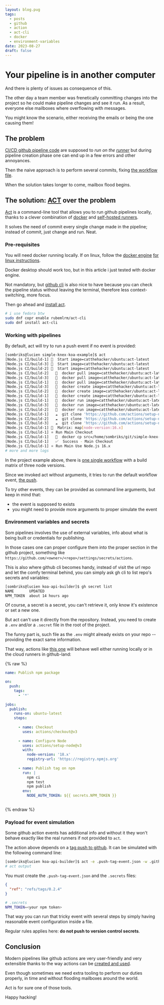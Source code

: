 ```yaml
---
layout: blog.pug
tags:
  - posts
  - github
  - action
  - act-cli
  - docker
  - environment-variables
date: 2023-08-27
draft: false
---
```

# Your pipeline is in another computer

And there is plenty of issues as consequence of this.

The other day a team member was frenetically committing changes into the project
so he could make pipeline changes and see it run. As a result, everyone else
mailboxes where overflowing with messages.

You might know the scenario, either receiving the emails or being the one
causing them!

## The problem

[CI/CD github pipeline code](https://github.com/features/actions) are supposed
to _run on the [runner](https://docs.github.com/actions/using-github-hosted-runners/about-github-hosted-runners)_
but during pipeline creation phase one can end up in a few errors and other
annoyances.

Then the naive approach is to perform several commits, fixing
[the workflow file](https://docs.github.com/actions/using-workflows/about-workflows#about-workflows).

When the solution takes longer to come, mailbox flood begins.

## The solution: [ACT](https://github.com/nektos/act) over the problem

[Act](https://nektosact.com/introduction.html) is a command-line tool that
allows you to run github pipelines locally, thanks to a clever combination of
[docker](https://www.docker.com/) and
[self-hosted runners](https://docs.github.com/en/actions/hosting-your-own-runners).

It solves the need of commit every single change made in the pipeline; instead
of commit, just change and run. Neat.

### Pre-requisites

You will need docker running locally. If on linux, follow the
[docker engine](https://docs.docker.com/engine/install)
[for linux instructions](https://docs.docker.com/engine/install/linux-postinstall/).

Docker desktop should work too, but in this article i just tested with docker
engine.

Not mandatory, but [github cli](https://docs.github.com/en/github-cli/github-cli/quickstart)
is also nice to have because you can check the pipeline status without leaving
the terminal, therefore less context-switching, more focus.

Then go ahead and [install act](https://github.com/nektos/act/wiki/Installation).

```bash
# i use fedora btw
sudo dnf copr enable rubemlrm/act-cli
sudo dnf install act-cli
```

### Working with pipelines

By default, act will try to run a push event if no event is provided:

```bash
[sombriks@lucien simple-knex-koa-example]$ act
[Node.js CI/build-1] 🚀  Start image=catthehacker/ubuntu:act-latest
[Node.js CI/build-3] 🚀  Start image=catthehacker/ubuntu:act-latest
[Node.js CI/build-2] 🚀  Start image=catthehacker/ubuntu:act-latest
[Node.js CI/build-2]   🐳  docker pull image=catthehacker/ubuntu:act-latest platform= username= forcePull=true
[Node.js CI/build-3]   🐳  docker pull image=catthehacker/ubuntu:act-latest platform= username= forcePull=true
[Node.js CI/build-1]   🐳  docker pull image=catthehacker/ubuntu:act-latest platform= username= forcePull=true
[Node.js CI/build-3]   🐳  docker create image=catthehacker/ubuntu:act-latest platform= entrypoint=["tail" "-f" "/dev/null"] cmd=[]
[Node.js CI/build-2]   🐳  docker create image=catthehacker/ubuntu:act-latest platform= entrypoint=["tail" "-f" "/dev/null"] cmd=[]
[Node.js CI/build-1]   🐳  docker create image=catthehacker/ubuntu:act-latest platform= entrypoint=["tail" "-f" "/dev/null"] cmd=[]
[Node.js CI/build-1]   🐳  docker run image=catthehacker/ubuntu:act-latest platform= entrypoint=["tail" "-f" "/dev/null"] cmd=[]
[Node.js CI/build-3]   🐳  docker run image=catthehacker/ubuntu:act-latest platform= entrypoint=["tail" "-f" "/dev/null"] cmd=[]
[Node.js CI/build-2]   🐳  docker run image=catthehacker/ubuntu:act-latest platform= entrypoint=["tail" "-f" "/dev/null"] cmd=[]
[Node.js CI/build-1]   ☁  git clone 'https://github.com/actions/setup-node' # ref=v3
[Node.js CI/build-2]   ☁  git clone 'https://github.com/actions/setup-node' # ref=v3
[Node.js CI/build-3]   ☁  git clone 'https://github.com/actions/setup-node' # ref=v3
[Node.js CI/build-1] 🧪  Matrix: map[node-version:16.x]
[Node.js CI/build-1] ⭐ Run Main Checkout
[Node.js CI/build-1]   🐳  docker cp src=/home/sombriks/git/simple-knex-koa-example/. dst=/home/sombriks/git/simple-knex-koa-example
[Node.js CI/build-1]   ✅  Success - Main Checkout
[Node.js CI/build-1] ⭐ Run Main Use Node.js 16.x
# more and more logs
```

In the project example above, there is
[one single workflow](https://github.com/sombriks/simple-knex-koa-example/blob/main/.github/workflows/node.js.yml)
with a build matrix of three node versions.

Since we invoked act without arguments, it tries to run the default workflow
event, [the push](https://docs.github.com/en/actions/using-workflows/events-that-trigger-workflows#push).

To try other events, they can be provided as command line arguments, but keep in
mind that:

- the event is supposed to exists
- you might need to provide more arguments to proper simulate the event

### Environment variables and secrets

Som pipelines involves the use of external variables, info about what is being
built or credentials for publishing.

In those cases one can proper configure them into the proper section in the
github project, something like `https://github.com/<owner>/<repo>/settings/secrets/actions`.

This is also where github cli becomes handy, instead of visit the url repo and
let the comfy terminal behind, you can simply ask gh cli to list repo's secrets
and variables:

```bash
[sombriks@lucien koa-api-builder]$ gh secret list
NAME       UPDATED
NPM_TOKEN  about 14 hours ago
```

Of course, a secret is a secret, you can't retrieve it, only know it's existence
or set a new one.

But act can't use it directly from the repository. Instead, you need to create a
`.env` and/or a `.secret` file in the root of the project.

The funny part is, such file as the `.env` might already exists on your repo --
providing the exact same information.

That way, actions like [this one](https://github.com/sombriks/koa-api-builder/blob/main/.github/workflows/npm_tag_publish.yml)
will behave well either running locally or in the cloud runners in github-land:

{% raw %}

```yaml
name: Publish npm package

on:
  push:
    tags:
      - '*'
    
jobs:
  publish:
    runs-on: ubuntu-latest
    steps:
      
      - name: Checkout
        uses: actions/checkout@v3
      
      - name: Configure Node
        uses: actions/setup-node@v3
        with:
          node-version: '18.x'
          registry-url: 'https://registry.npmjs.org'
      
      - name: Publish tag on npm
        run: |
          npm ci
          npm test 
          npm publish
        env:
          NODE_AUTH_TOKEN: ${{ secrets.NPM_TOKEN }}
  
```

{% endraw %}

### Payload for event simulation

Some github action events has additional info and without it they won't behave
exactly like the real runners if not provided to `act`.

The action above depends on a
[tag push to github](https://docs.github.com/en/actions/using-workflows/events-that-trigger-workflows#running-your-workflow-only-when-a-push-of-specific-tags-occurs).
It can be simulated with the following command line:

```bash
[sombriks@lucien koa-api-builder]$ act -e .push-tag-event.json -w .github/workflows/npm_tag_publish.yml 
# act output
```

You must create the `.push-tag-event.json` and the `.secrets` files:

```json
{
  "ref": "refs/tags/0.2.4"
}
```

```bash
# .secrets
NPM_TOKEN=<your npm token>
```

That way you can run that tricky event with several steps by simply having
reasonable event configuration inside a file.

Regular rules applies here: **do not push to version control secrets**.

## Conclusion

Modern pipelines like github actions are very user-friendly and very extensible
thanks to the way actions can be
[created and used](https://github.com/marketplace?category=&query=&type=actions&verification=).

Even though sometimes we need extra tooling to perform our duties properly, in
time and without flooding mailboxes around the world.

Act is for sure one of those tools.

Happy hacking!
